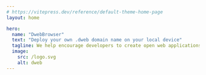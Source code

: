 ```yaml
---
# https://vitepress.dev/reference/default-theme-home-page
layout: home

hero:
  name: "DwebBrowser"
  text: "Deploy your own .dweb domain name on your local device"
  tagline: We help encourage developers to create open web applications. Through open standards, applications can interoperate with each other, which will open up a new Internet experience and bring endless possibilities to the world.
  image:
    src: /logo.svg
    alt: dweb
---
```


<DownloadLink />
